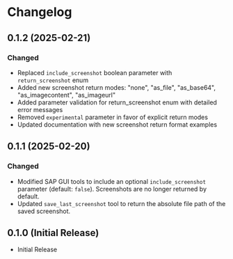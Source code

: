 # Changelog

## 0.1.2 (2025-02-21)

### Changed
- Replaced `include_screenshot` boolean parameter with `return_screenshot` enum
- Added new screenshot return modes: "none", "as_file", "as_base64", "as_imagecontent", "as_imageurl"
- Added parameter validation for return_screenshot enum with detailed error messages
- Removed `experimental` parameter in favor of explicit return modes
- Updated documentation with new screenshot return format examples

## 0.1.1 (2025-02-20)

### Changed
- Modified SAP GUI tools to include an optional `include_screenshot` parameter (default: `false`). Screenshots are no longer returned by default.
- Updated `save_last_screenshot` tool to return the absolute file path of the saved screenshot.

## 0.1.0 (Initial Release)
- Initial Release
